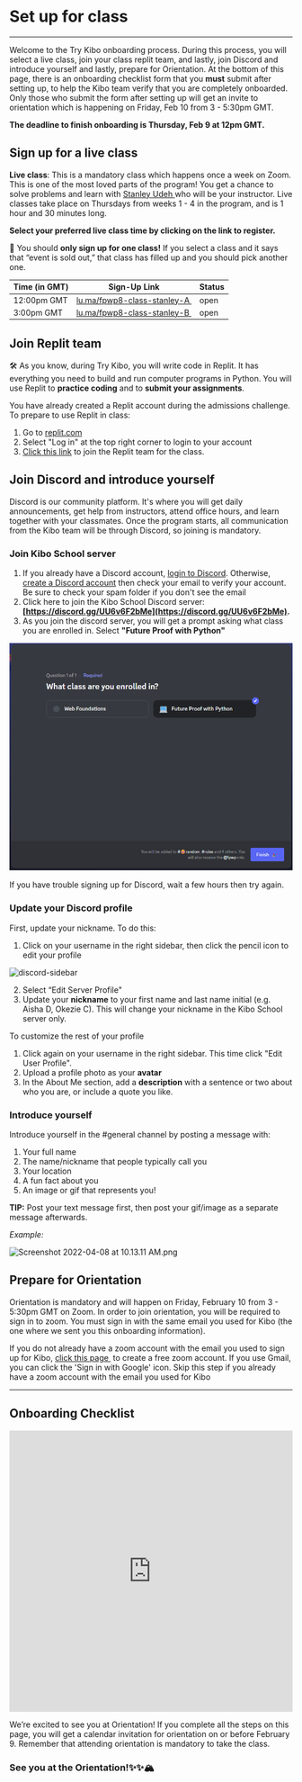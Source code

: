 # Set up for class

---
Welcome to the Try Kibo onboarding process. During this process, you will select a live class, join your class replit team, and lastly, join Discord and introduce yourself and lastly, prepare for Orientation. At the bottom of this page, there is an onboarding checklist form that you **must** submit after setting up, to help the Kibo team verify that you are completely onboarded. Only those who submit the form after setting up will get an invite to orientation which is happening on Friday, Feb 10 from 3 - 5:30pm GMT.

<!-- TODO: update date -->
**The deadline to finish onboarding is Thursday, Feb 9 at 12pm GMT.**


## Sign up for a live class

**Live class**: This is a mandatory class which happens once a week on Zoom. This is one of the most loved parts of the program! You get a chance to solve problems and learn with <a href="https://www.linkedin.com/in/stanleyudeh/"> Stanley Udeh </a> who will be your instructor. Live classes take place on Thursdays from weeks 1 - 4 in the program, and is 1 hour and 30 minutes long.


**Select your preferred live class time by clicking on the link to register.**



<aside>

📢 You should **only sign up for one class!** If you select a class and it says that “event is sold out,” that class has filled up and you should pick another one.

</aside>

| Time (in GMT) | Sign-Up Link                | Status
| ----------------- | --------------------------- | ------ |
| 12:00pm GMT   | <a href="https://lu.ma/fpwp8-class-stanley-a" target="_blank"> lu.ma/fpwp8-class-stanley-A </a>   | open |
| 3:00pm GMT   | <a href="https://lu.ma/fpwp8-class-stanley-b" target="_blank"> lu.ma/fpwp8-class-stanley-B </a>   | open |


## Join Replit team

<aside>

🛠️ As you know, during Try Kibo, you will write code in Replit. It has everything you need to build and run computer programs in Python. You will use Replit to **practice coding** and to **submit your assignments**.

</aside>

You have already created a Replit account during the admissions challenge. To prepare to use Replit in class:

1. Go to [replit.com](https://replit.com)
2. Select "Log in" at the top right corner to login to your account
3. [Click this link](https://replit.com/teams/join/vifumteyqmrngpvjubfszxnioczxtaih-tk8-fpwp) to join the Replit team for the class.

## Join Discord and introduce yourself

Discord is our community platform. It's where you will get daily announcements, get help from instructors, attend office hours, and learn together with your classmates. Once the program starts, all communication from the Kibo team will be through Discord, so joining is mandatory.

### Join Kibo School server

1. If you already have a Discord account, [login to Discord](https://discord.com/login). Otherwise, [create a Discord account](https://discord.com/register?redirect_to=%2Flogin) then check your email to verify your account. Be sure to check your spam folder if you don't see the email
2. Click here to join the Kibo School Discord server: **[https://discord.gg/UU6v6F2bMe](https://discord.gg/UU6v6F2bMe).**
3. As you join the discord server, you will get a prompt asking what class you are enrolled in. Select **"Future Proof with Python"**

![class-selection](https://github.com/kiboschool/tk-future-proof-with-python/blob/main/src/images/image%20(31).png)

If you have trouble signing up for Discord, wait a few hours then try again.

### Update your Discord profile

First, update your nickname. To do this:
1. Click on your username in the right sidebar, then click the pencil icon to edit your profile

![discord-sidebar](https://user-images.githubusercontent.com/3818920/177379432-e2997c28-f0e8-4687-9d9b-4f4cdca0aa72.png)

2. Select “Edit Server Profile"
3. Update your **nickname** to your first name and last name initial (e.g. Aisha D, Okezie C). This will change your nickname in the Kibo School server only.

To customize the rest of your profile
1. Click again on your username in the right sidebar. This time click "Edit User Profile".
2. Upload a profile photo as your **avatar**
3. In the About Me section, add a **description** with a sentence or two about who you are, or include a quote you like.

### Introduce yourself

Introduce yourself in the #general channel by posting a message with:

1. Your full name
2. The name/nickname that people typically call you
3. Your location
4. A fun fact about you
5. An image or gif that represents you!

**TIP:** Post your text message first, then post your gif/image as a separate message afterwards.

_Example:_

![Screenshot 2022-04-08 at 10.13.11 AM.png](/future-proof-with-python/try-kibo-onboarding/screenshot-2022-04-08-at-10.13.11-am.png)


## Prepare for Orientation

Orientation is mandatory and will happen on Friday, February 10 from 3 - 5:30pm GMT on Zoom. In order to join orientation, you will be required to sign in to zoom. You must sign in with the same email you used for Kibo (the one where we sent you this onboarding information). 

If you do not already have a zoom account with the email you used to sign up for Kibo, <a href="https://zoom.us/signup#/signup" target="_blank"> click this page </a> to create a free zoom account. If you use Gmail, you can click the 'Sign in with Google' icon. Skip this step if you already have a zoom account with the email you used for Kibo


---

## Onboarding Checklist

<div style="width:100%;height:500px;"><iframe src="https://docs.google.com/forms/d/e/1FAIpQLSfd6J9ZZyR2ve9BBkj_zmxs302hQSdJsPVMw_Sz06YVw4I49g/viewform?embedded=true" frameborder="0" sandbox="allow-scripts allow-popups allow-top-navigation-by-user-activation allow-forms allow-same-origin" allowfullscreen="" style="width: 100%; height: 100%; border-radius: 1px; pointer-events: auto; background-color: white;"></iframe></div>

We’re excited to see you at Orientation! If you complete all the steps on this page, you will get a calendar invitation for orientation on or before February 9. Remember that attending orientation is mandatory to take the class.

### See you at the Orientation!✨✨🏔️
